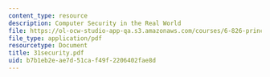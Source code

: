 ```yaml
---
content_type: resource
description: Computer Security in the Real World
file: https://ol-ocw-studio-app-qa.s3.amazonaws.com/courses/6-826-principles-of-computer-systems-spring-2002/b7b1eb2eae7d51caf49f2206402fae8d_31security.pdf
file_type: application/pdf
resourcetype: Document
title: 31security.pdf
uid: b7b1eb2e-ae7d-51ca-f49f-2206402fae8d
---
```

